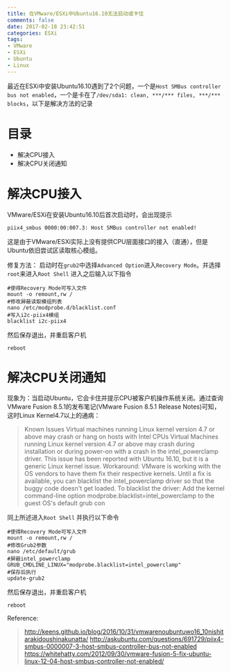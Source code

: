 ```yaml
---
title: 在VMware/ESXi中Ubuntu16.10无法启动或卡住
comments: false
date: 2017-02-18 23:42:51
categories: ESXi
tags:
- VMware
- ESXi
- Ubuntu
- Linux
---
```

最近在ESXi中安装Ubuntu16.10遇到了2个问题，一个是`Host SMBus controller bus not enabled`，一个是卡在了`/dev/sda1: clean, ***/*** files, ***/*** blocks`，以下是解决方法的记录
<!---more--->
# 目录
- 解决CPU接入
- 解决CPU关闭通知

# 解决CPU接入
VMware/ESXi在安装Ubuntu16.10后首次启动时，会出现提示
```
piix4_smbus 0000:00:007.3: Host SMBus controller not enabled!
```
这是由于VMware/ESXi实际上没有提供CPU层面接口的接入（直通），但是Ubuntu依旧尝试区读取核心模组。

修复方法：
启动时在`grub2`中选择`Advanced Option`进入`Recovery Mode`。并选择`root`来进入`Root Shell`
进入之后输入以下指令
```
#使得Recovery Mode可写入文件
mount -o remount,rw /
#修改屏蔽读取模组列表
nano /etc/modprobe.d/blacklist.conf
#写入i2c-piix4模组
blacklist i2c-piix4
```
然后保存退出，并重启客户机
```
reboot
```

# 解决CPU关闭通知
现象为：当启动Ubuntu，它会卡住并提示CPU被客户机操作系统关闭。通过查询VMware Fusion 8.5.1的发布笔记(VMware Fusion 8.5.1 Release Notes)可知，这时Linux Kernel4.7以上的通病：
>Known Issues
Virtual machines running Linux kernel version 4.7 or above may crash or hang on hosts with Intel CPUs
Virtual Machines running Linux kernel version 4.7 or above may crash during installation or during power-on with a crash in the intel_powerclamp driver. This issue has been reported with Ubuntu 16.10, but it is a generic Linux kernel issue.
Workaround: VMware is working with the OS vendors to have them fix their respective kernels. Until a fix is available, you can blacklist the intel_powerclamp driver so that the buggy code doesn't get loaded.
To blacklist the driver:
Add the kernel command-line option modprobe.blacklist=intel_powerclamp to the guest OS's default grub con

同上所述进入`Root Shell`
并执行以下命令
```
#使得Recovery Mode可写入文件
mount -o remount,rw /
#修改Grub2参数
nano /etc/default/grub
#屏蔽intel_powerclamp
GRUB_CMDLINE_LINUX="modprobe.blacklist=intel_powerclamp"
#保存后执行
update-grub2
```
然后保存退出，并重启客户机
```
reboot
```

Reference:
> http://keens.github.io/blog/2016/10/31/vmwarenoubuntuwo16_10nishitarakidoushinakunatta/
> http://askubuntu.com/questions/691729/piix4-smbus-0000007-3-host-smbus-controller-bus-not-enabled
> https://whitehatty.com/2012/09/30/vmware-fusion-5-fix-ubuntu-linux-12-04-host-smbus-controller-not-enabled/